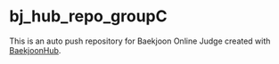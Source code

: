 # bj_hub_repo_groupC
This is an auto push repository for Baekjoon Online Judge created with [BaekjoonHub](https://github.com/BaekjoonHub/BaekjoonHub).
